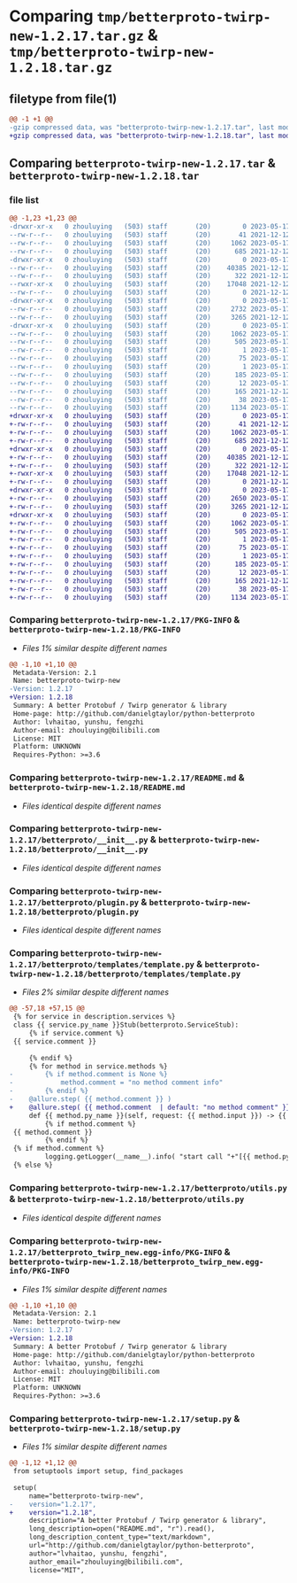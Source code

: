 # Comparing `tmp/betterproto-twirp-new-1.2.17.tar.gz` & `tmp/betterproto-twirp-new-1.2.18.tar.gz`

## filetype from file(1)

```diff
@@ -1 +1 @@
-gzip compressed data, was "betterproto-twirp-new-1.2.17.tar", last modified: Wed May 17 06:41:50 2023, max compression
+gzip compressed data, was "betterproto-twirp-new-1.2.18.tar", last modified: Wed May 17 06:54:48 2023, max compression
```

## Comparing `betterproto-twirp-new-1.2.17.tar` & `betterproto-twirp-new-1.2.18.tar`

### file list

```diff
@@ -1,23 +1,23 @@
-drwxr-xr-x   0 zhouluying   (503) staff       (20)        0 2023-05-17 06:41:50.296609 betterproto-twirp-new-1.2.17/
--rw-r--r--   0 zhouluying   (503) staff       (20)       41 2021-12-12 02:02:31.000000 betterproto-twirp-new-1.2.17/MANIFEST.in
--rw-r--r--   0 zhouluying   (503) staff       (20)     1062 2023-05-17 06:41:50.296434 betterproto-twirp-new-1.2.17/PKG-INFO
--rw-r--r--   0 zhouluying   (503) staff       (20)      685 2021-12-12 02:02:31.000000 betterproto-twirp-new-1.2.17/README.md
-drwxr-xr-x   0 zhouluying   (503) staff       (20)        0 2023-05-17 06:41:50.294898 betterproto-twirp-new-1.2.17/betterproto/
--rw-r--r--   0 zhouluying   (503) staff       (20)    40385 2021-12-12 02:02:31.000000 betterproto-twirp-new-1.2.17/betterproto/__init__.py
--rw-r--r--   0 zhouluying   (503) staff       (20)      322 2021-12-12 02:02:31.000000 betterproto-twirp-new-1.2.17/betterproto/casing.py
--rwxr-xr-x   0 zhouluying   (503) staff       (20)    17048 2021-12-12 02:02:31.000000 betterproto-twirp-new-1.2.17/betterproto/plugin.py
--rw-r--r--   0 zhouluying   (503) staff       (20)        0 2021-12-12 02:02:31.000000 betterproto-twirp-new-1.2.17/betterproto/py.typed
-drwxr-xr-x   0 zhouluying   (503) staff       (20)        0 2023-05-17 06:41:50.295186 betterproto-twirp-new-1.2.17/betterproto/templates/
--rw-r--r--   0 zhouluying   (503) staff       (20)     2732 2023-05-17 06:32:33.000000 betterproto-twirp-new-1.2.17/betterproto/templates/template.py
--rw-r--r--   0 zhouluying   (503) staff       (20)     3265 2021-12-12 02:02:31.000000 betterproto-twirp-new-1.2.17/betterproto/utils.py
-drwxr-xr-x   0 zhouluying   (503) staff       (20)        0 2023-05-17 06:41:50.296236 betterproto-twirp-new-1.2.17/betterproto_twirp_new.egg-info/
--rw-r--r--   0 zhouluying   (503) staff       (20)     1062 2023-05-17 06:41:50.000000 betterproto-twirp-new-1.2.17/betterproto_twirp_new.egg-info/PKG-INFO
--rw-r--r--   0 zhouluying   (503) staff       (20)      505 2023-05-17 06:41:50.000000 betterproto-twirp-new-1.2.17/betterproto_twirp_new.egg-info/SOURCES.txt
--rw-r--r--   0 zhouluying   (503) staff       (20)        1 2023-05-17 06:41:50.000000 betterproto-twirp-new-1.2.17/betterproto_twirp_new.egg-info/dependency_links.txt
--rw-r--r--   0 zhouluying   (503) staff       (20)       75 2023-05-17 06:41:50.000000 betterproto-twirp-new-1.2.17/betterproto_twirp_new.egg-info/entry_points.txt
--rw-r--r--   0 zhouluying   (503) staff       (20)        1 2023-05-17 06:41:50.000000 betterproto-twirp-new-1.2.17/betterproto_twirp_new.egg-info/not-zip-safe
--rw-r--r--   0 zhouluying   (503) staff       (20)      185 2023-05-17 06:41:50.000000 betterproto-twirp-new-1.2.17/betterproto_twirp_new.egg-info/requires.txt
--rw-r--r--   0 zhouluying   (503) staff       (20)       12 2023-05-17 06:41:50.000000 betterproto-twirp-new-1.2.17/betterproto_twirp_new.egg-info/top_level.txt
--rw-r--r--   0 zhouluying   (503) staff       (20)      165 2021-12-12 02:02:31.000000 betterproto-twirp-new-1.2.17/pyproject.toml
--rw-r--r--   0 zhouluying   (503) staff       (20)       38 2023-05-17 06:41:50.296658 betterproto-twirp-new-1.2.17/setup.cfg
--rw-r--r--   0 zhouluying   (503) staff       (20)     1134 2023-05-17 06:41:41.000000 betterproto-twirp-new-1.2.17/setup.py
+drwxr-xr-x   0 zhouluying   (503) staff       (20)        0 2023-05-17 06:54:48.377633 betterproto-twirp-new-1.2.18/
+-rw-r--r--   0 zhouluying   (503) staff       (20)       41 2021-12-12 02:02:31.000000 betterproto-twirp-new-1.2.18/MANIFEST.in
+-rw-r--r--   0 zhouluying   (503) staff       (20)     1062 2023-05-17 06:54:48.377439 betterproto-twirp-new-1.2.18/PKG-INFO
+-rw-r--r--   0 zhouluying   (503) staff       (20)      685 2021-12-12 02:02:31.000000 betterproto-twirp-new-1.2.18/README.md
+drwxr-xr-x   0 zhouluying   (503) staff       (20)        0 2023-05-17 06:54:48.375681 betterproto-twirp-new-1.2.18/betterproto/
+-rw-r--r--   0 zhouluying   (503) staff       (20)    40385 2021-12-12 02:02:31.000000 betterproto-twirp-new-1.2.18/betterproto/__init__.py
+-rw-r--r--   0 zhouluying   (503) staff       (20)      322 2021-12-12 02:02:31.000000 betterproto-twirp-new-1.2.18/betterproto/casing.py
+-rwxr-xr-x   0 zhouluying   (503) staff       (20)    17048 2021-12-12 02:02:31.000000 betterproto-twirp-new-1.2.18/betterproto/plugin.py
+-rw-r--r--   0 zhouluying   (503) staff       (20)        0 2021-12-12 02:02:31.000000 betterproto-twirp-new-1.2.18/betterproto/py.typed
+drwxr-xr-x   0 zhouluying   (503) staff       (20)        0 2023-05-17 06:54:48.375919 betterproto-twirp-new-1.2.18/betterproto/templates/
+-rw-r--r--   0 zhouluying   (503) staff       (20)     2650 2023-05-17 06:54:26.000000 betterproto-twirp-new-1.2.18/betterproto/templates/template.py
+-rw-r--r--   0 zhouluying   (503) staff       (20)     3265 2021-12-12 02:02:31.000000 betterproto-twirp-new-1.2.18/betterproto/utils.py
+drwxr-xr-x   0 zhouluying   (503) staff       (20)        0 2023-05-17 06:54:48.377222 betterproto-twirp-new-1.2.18/betterproto_twirp_new.egg-info/
+-rw-r--r--   0 zhouluying   (503) staff       (20)     1062 2023-05-17 06:54:48.000000 betterproto-twirp-new-1.2.18/betterproto_twirp_new.egg-info/PKG-INFO
+-rw-r--r--   0 zhouluying   (503) staff       (20)      505 2023-05-17 06:54:48.000000 betterproto-twirp-new-1.2.18/betterproto_twirp_new.egg-info/SOURCES.txt
+-rw-r--r--   0 zhouluying   (503) staff       (20)        1 2023-05-17 06:54:48.000000 betterproto-twirp-new-1.2.18/betterproto_twirp_new.egg-info/dependency_links.txt
+-rw-r--r--   0 zhouluying   (503) staff       (20)       75 2023-05-17 06:54:48.000000 betterproto-twirp-new-1.2.18/betterproto_twirp_new.egg-info/entry_points.txt
+-rw-r--r--   0 zhouluying   (503) staff       (20)        1 2023-05-17 06:41:50.000000 betterproto-twirp-new-1.2.18/betterproto_twirp_new.egg-info/not-zip-safe
+-rw-r--r--   0 zhouluying   (503) staff       (20)      185 2023-05-17 06:54:48.000000 betterproto-twirp-new-1.2.18/betterproto_twirp_new.egg-info/requires.txt
+-rw-r--r--   0 zhouluying   (503) staff       (20)       12 2023-05-17 06:54:48.000000 betterproto-twirp-new-1.2.18/betterproto_twirp_new.egg-info/top_level.txt
+-rw-r--r--   0 zhouluying   (503) staff       (20)      165 2021-12-12 02:02:31.000000 betterproto-twirp-new-1.2.18/pyproject.toml
+-rw-r--r--   0 zhouluying   (503) staff       (20)       38 2023-05-17 06:54:48.377688 betterproto-twirp-new-1.2.18/setup.cfg
+-rw-r--r--   0 zhouluying   (503) staff       (20)     1134 2023-05-17 06:54:43.000000 betterproto-twirp-new-1.2.18/setup.py
```

### Comparing `betterproto-twirp-new-1.2.17/PKG-INFO` & `betterproto-twirp-new-1.2.18/PKG-INFO`

 * *Files 1% similar despite different names*

```diff
@@ -1,10 +1,10 @@
 Metadata-Version: 2.1
 Name: betterproto-twirp-new
-Version: 1.2.17
+Version: 1.2.18
 Summary: A better Protobuf / Twirp generator & library
 Home-page: http://github.com/danielgtaylor/python-betterproto
 Author: lvhaitao, yunshu, fengzhi
 Author-email: zhouluying@bilibili.com
 License: MIT
 Platform: UNKNOWN
 Requires-Python: >=3.6
```

### Comparing `betterproto-twirp-new-1.2.17/README.md` & `betterproto-twirp-new-1.2.18/README.md`

 * *Files identical despite different names*

### Comparing `betterproto-twirp-new-1.2.17/betterproto/__init__.py` & `betterproto-twirp-new-1.2.18/betterproto/__init__.py`

 * *Files identical despite different names*

### Comparing `betterproto-twirp-new-1.2.17/betterproto/plugin.py` & `betterproto-twirp-new-1.2.18/betterproto/plugin.py`

 * *Files identical despite different names*

### Comparing `betterproto-twirp-new-1.2.17/betterproto/templates/template.py` & `betterproto-twirp-new-1.2.18/betterproto/templates/template.py`

 * *Files 2% similar despite different names*

```diff
@@ -57,18 +57,15 @@
 {% for service in description.services %}
 class {{ service.py_name }}Stub(betterproto.ServiceStub):
     {% if service.comment %}
 {{ service.comment }}
 
     {% endif %}
     {% for method in service.methods %}
-        {% if method.comment is None %}
-            method.comment = "no method comment info"
-        {% endif %}
-    @allure.step( {{ method.comment }} )
+    @allure.step( {{ method.comment  | default: "no method comment" }} )
     def {{ method.py_name }}(self, request: {{ method.input }}) -> {{ method.output }}:
         {% if method.comment %}
 {{ method.comment }}
         {% endif %}
 {% if method.comment %}
         logging.getLogger(__name__).info( "start call "+"[{{ method.py_name }}]"+" api"+"=>"+{{ method.comment }} )
 {% else %}
```

### Comparing `betterproto-twirp-new-1.2.17/betterproto/utils.py` & `betterproto-twirp-new-1.2.18/betterproto/utils.py`

 * *Files identical despite different names*

### Comparing `betterproto-twirp-new-1.2.17/betterproto_twirp_new.egg-info/PKG-INFO` & `betterproto-twirp-new-1.2.18/betterproto_twirp_new.egg-info/PKG-INFO`

 * *Files 1% similar despite different names*

```diff
@@ -1,10 +1,10 @@
 Metadata-Version: 2.1
 Name: betterproto-twirp-new
-Version: 1.2.17
+Version: 1.2.18
 Summary: A better Protobuf / Twirp generator & library
 Home-page: http://github.com/danielgtaylor/python-betterproto
 Author: lvhaitao, yunshu, fengzhi
 Author-email: zhouluying@bilibili.com
 License: MIT
 Platform: UNKNOWN
 Requires-Python: >=3.6
```

### Comparing `betterproto-twirp-new-1.2.17/setup.py` & `betterproto-twirp-new-1.2.18/setup.py`

 * *Files 1% similar despite different names*

```diff
@@ -1,12 +1,12 @@
 from setuptools import setup, find_packages
 
 setup(
     name="betterproto-twirp-new",
-    version="1.2.17",
+    version="1.2.18",
     description="A better Protobuf / Twirp generator & library",
     long_description=open("README.md", "r").read(),
     long_description_content_type="text/markdown",
     url="http://github.com/danielgtaylor/python-betterproto",
     author="lvhaitao, yunshu, fengzhi",
     author_email="zhouluying@bilibili.com",
     license="MIT",
```

